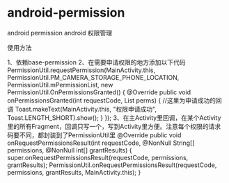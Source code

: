 # android-permission
android permission android 权限管理

使用方法

1、依赖base-permission
2、在需要申请权限的地方添加以下代码
PermissionUtil.requestPermission(MainActivity.this, PermissionUtil.PM_CAMERA_STORAGE_PHONE_LOCATION, PermissionUtil.mPermissionList, new PermissionUtil.OnPermissionsGranted() {
                    @Override
                    public void onPermissionsGranted(int requestCode, List<String> perms) {
                    //这里为申请成功的回调
                        Toast.makeText(MainActivity.this, "权限申请成功", Toast.LENGTH_SHORT).show();
                    }
                });
3、在主Activity里回调，在某个Activity里的所有Fragment，回调只写一个，写到Activity里方便。注意每个权限的请求码要不同，都封装到了PermissionUtil里
 @Override
    public void onRequestPermissionsResult(int requestCode, @NonNull String[] permissions, @NonNull int[] grantResults) {
        super.onRequestPermissionsResult(requestCode, permissions, grantResults);
        PermissionUtil.onRequestPermissionsResult(requestCode, permissions, grantResults, MainActivity.this);
    }


